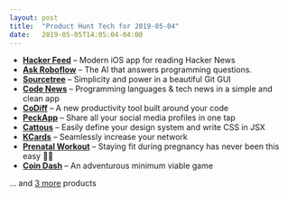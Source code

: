 ```yaml
---
layout: post
title:  "Product Hunt Tech for 2019-05-04"
date:   2019-05-05T14:05:04-04:00
---
```


* **[Hacker Feed](https://www.producthunt.com/posts/hacker-feed?utm_campaign=producthunt-api&utm_medium=api&utm_source=Application%3A+Daily+Digest+RSS+%28ID%3A+3202%29)** – Modern iOS app for reading Hacker News
* **[Ask Roboflow](https://www.producthunt.com/posts/ask-roboflow?utm_campaign=producthunt-api&utm_medium=api&utm_source=Application%3A+Daily+Digest+RSS+%28ID%3A+3202%29)** – The AI that answers programming questions.
* **[Sourcetree](https://www.producthunt.com/posts/sourcetree-2?utm_campaign=producthunt-api&utm_medium=api&utm_source=Application%3A+Daily+Digest+RSS+%28ID%3A+3202%29)** – Simplicity and power in a beautiful Git GUI
* **[Code News](https://www.producthunt.com/posts/code-news?utm_campaign=producthunt-api&utm_medium=api&utm_source=Application%3A+Daily+Digest+RSS+%28ID%3A+3202%29)** – Programming languages & tech news in a simple and clean app
* **[CoDiff](https://www.producthunt.com/posts/codiff?utm_campaign=producthunt-api&utm_medium=api&utm_source=Application%3A+Daily+Digest+RSS+%28ID%3A+3202%29)** – A new productivity tool built around your code
* **[PeckApp](https://www.producthunt.com/posts/peckapp?utm_campaign=producthunt-api&utm_medium=api&utm_source=Application%3A+Daily+Digest+RSS+%28ID%3A+3202%29)** – Share all your social media profiles in one tap
* **[Cattous](https://www.producthunt.com/posts/cattous?utm_campaign=producthunt-api&utm_medium=api&utm_source=Application%3A+Daily+Digest+RSS+%28ID%3A+3202%29)** – Easily define your design system and write CSS in JSX
* **[KCards](https://www.producthunt.com/posts/kcards?utm_campaign=producthunt-api&utm_medium=api&utm_source=Application%3A+Daily+Digest+RSS+%28ID%3A+3202%29)** – Seamlessly increase your network
* **[Prenatal Workout](https://www.producthunt.com/posts/prenatal-workout?utm_campaign=producthunt-api&utm_medium=api&utm_source=Application%3A+Daily+Digest+RSS+%28ID%3A+3202%29)** – Staying fit during pregnancy has never been this easy 🤰💪
* **[Coin Dash](https://www.producthunt.com/posts/coin-dash?utm_campaign=producthunt-api&utm_medium=api&utm_source=Application%3A+Daily+Digest+RSS+%28ID%3A+3202%29)** – An adventurous minimum viable game

… and [3 more](https://www.producthunt.com/tech) products